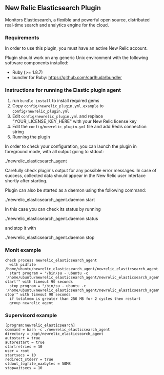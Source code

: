 ## New Relic Elasticsearch Plugin

Monitors Elasticsearch, a flexible and powerful open source, distributed real-time search and analytics engine for the cloud.

### Requirements

In order to use this plugin, you must have an active New Relic account.

Plugin should work on any generic Unix environment with the following
software components installed:

  - Ruby (>= 1.8.7)
  - bundler for Ruby: https://github.com/carlhuda/bundler

### Instructions for running the Elastic plugin agent

1. run `bundle install` to install required gems
2. Copy `config/newrelic_plugin.yml.example` to `config/newrelic_plugin.yml`
3. Edit `config/newrelic_plugin.yml` and replace "YOUR_LICENSE_KEY_HERE" with your New Relic license key
4. Edit the `config/newrelic_plugin.yml` file and add Redis connection string
5. Running the plugin

In order to check your configuration, you can launch the plugin
in foreground mode, with all output going to stdout:

  ./newrelic_elasticsearch_agent

Carefully check plugin's output for any possible error messages.
In case of success, collected data should appear in the New Relic
user interface shortly after starting.

Plugin can also be started as a daemon using the following command:

  ./newrelic_elasticsearch_agent.daemon start

In this case you can check its status by running

  ./newrelic_elasticsearch_agent.daemon status

and stop it with

  ./newrelic_elasticsearch_agent.daemon stop

### Monit example

```
check process newrelic_elasticsearch_agent
  with pidfile /home/ubuntu/newrelic_elasticsearch_agent/newrelic_elasticsearch_agent.pid
  start program = "/bin/su - ubuntu -c '/home/ubuntu/newrelic_elasticsearch_agent/newrelic_elasticsearch_agent.daemon start'" with timeout 90 seconds
  stop program = "/bin/su - ubuntu -c '/home/ubuntu/newrelic_elasticsearch_agent/newrelic_elasticsearch_agent.daemon stop'" with timeout 90 seconds
  if totalmem is greater than 250 MB for 2 cycles then restart
  group newrelic_agent
```

### Supervisord example

```
[program:newrelic_elasticsearch]
command = bash -c ./newrelic_elasticsearch_agent
directory = /opt/newrelic_elasticsearch_agent
autostart = true
autorestart = true
startretries = 10
user = root
startsecs = 10
redirect_stderr = true
stdout_logfile_maxbytes = 50MB
stopwaitsecs = 10
```
